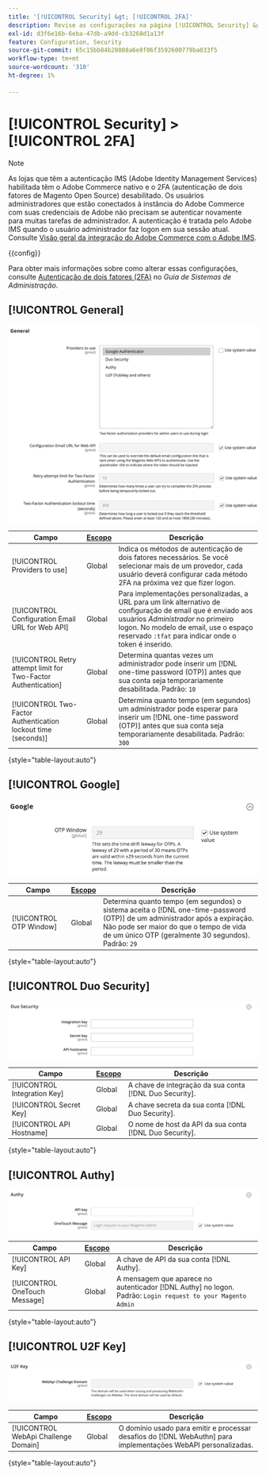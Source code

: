 ```yaml
---
title: '[!UICONTROL Security] &gt; [!UICONTROL 2FA]'
description: Revise as configurações na página [!UICONTROL Security] &gt; [!UICONTROL 2FA] do Administrador do Commerce.
exl-id: d3f6e16b-6eba-47db-a9dd-cb3268d1a13f
feature: Configuration, Security
source-git-commit: 65c15bb84b28088a6e8f06f3592600779ba033f5
workflow-type: tm+mt
source-wordcount: '310'
ht-degree: 1%

---
```


# [!UICONTROL Security] > [!UICONTROL 2FA]

>[!NOTE]
>
>As lojas que têm a autenticação IMS (Adobe Identity Management Services) habilitada têm o Adobe Commerce nativo e o 2FA (autenticação de dois fatores de Magento Open Source) desabilitado. Os usuários administradores que estão conectados à instância do Adobe Commerce com suas credenciais de Adobe não precisam se autenticar novamente para muitas tarefas de administrador. A autenticação é tratada pelo Adobe IMS quando o usuário administrador faz logon em sua sessão atual. Consulte [Visão geral da integração do Adobe Commerce com o Adobe IMS](https://experienceleague.adobe.com/docs/commerce-admin/start/admin/ims/adobe-ims-integration-overview.html).

{{config}}

Para obter mais informações sobre como alterar essas configurações, consulte [Autenticação de dois fatores (2FA)](../../systems/security-two-factor-authentication.md) no _Guia de Sistemas de Administração_.

## [!UICONTROL General]

![Geral](./assets/2fa-general.png)<!-- zoom -->

| Campo | [Escopo](../../getting-started/websites-stores-views.md#scope-settings) | Descrição |
|--- |--- |--- |
| [!UICONTROL Providers to use] | Global | Indica os métodos de autenticação de dois fatores necessários. Se você selecionar mais de um provedor, cada usuário deverá configurar cada método 2FA na próxima vez que fizer logon. |
| [!UICONTROL Configuration Email URL for Web API] | Global | Para implementações personalizadas, a URL para um link alternativo de configuração de email que é enviado aos usuários _Administrador_ no primeiro logon. No modelo de email, use o espaço reservado `:tfat` para indicar onde o token é inserido. |
| [!UICONTROL Retry attempt limit for Two-Factor Authentication] | Global | Determina quantas vezes um administrador pode inserir um [!DNL one-time password (OTP)] antes que sua conta seja temporariamente desabilitada. Padrão: `10` |
| [!UICONTROL Two-Factor Authentication lockout time (seconds)] | Global | Determina quanto tempo (em segundos) um administrador pode esperar para inserir um [!DNL one-time password (OTP)] antes que sua conta seja temporariamente desabilitada. Padrão: `300` |

{style="table-layout:auto"}

## [!UICONTROL Google]

![Google](./assets/2fa-google.png)<!-- zoom -->

| Campo | [Escopo](../../getting-started/websites-stores-views.md#scope-settings) | Descrição |
|--- |--- |--- |
| [!UICONTROL OTP Window] | Global | Determina quanto tempo (em segundos) o sistema aceita o [!DNL one-time-password (OTP)] de um administrador após a expiração. Não pode ser maior do que o tempo de vida de um único OTP (geralmente 30 segundos). Padrão: `29` |

{style="table-layout:auto"}

## [!UICONTROL Duo Security]

![Dupla de Segurança](./assets/2fa-duo-security.png)<!-- zoom -->

| Campo | [Escopo](../../getting-started/websites-stores-views.md#scope-settings) | Descrição |
|--- |--- |--- |
| [!UICONTROL Integration Key] | Global | A chave de integração da sua conta [!DNL Duo Security]. |
| [!UICONTROL Secret Key] | Global | A chave secreta da sua conta [!DNL Duo Security]. |
| [!UICONTROL API Hostname] | Global | O nome de host da API da sua conta [!DNL Duo Security]. |

{style="table-layout:auto"}

## [!UICONTROL Authy]

![Authy](./assets/2fa-authy.png)<!-- zoom -->

| Campo | [Escopo](../../getting-started/websites-stores-views.md#scope-settings) | Descrição |
|--- |--- |--- |
| [!UICONTROL API Key] | Global | A chave de API da sua conta [!DNL Authy]. |
| [!UICONTROL OneTouch Message] | Global | A mensagem que aparece no autenticador [!DNL Authy] no logon. Padrão: `Login request to your Magento Admin` |

{style="table-layout:auto"}

## [!UICONTROL U2F Key]

![Chave U2F](./assets/2fa-u2f-key.png)<!-- zoom -->

| Campo | [Escopo](../../getting-started/websites-stores-views.md#scope-settings) | Descrição |
|--- |--- |--- |
| [!UICONTROL WebApi Challenge Domain] | Global | O domínio usado para emitir e processar desafios do [!DNL WebAuthn] para implementações WebAPI personalizadas. |

{style="table-layout:auto"}
